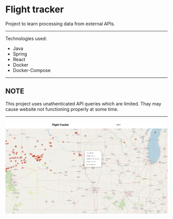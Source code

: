 # Flight tracker

Project to learn processing data from external APIs.
<hr>

Technologies used:
  - Java
  - Spring
  - React
  - Docker
  - Docker-Compose

<hr>

## NOTE

This project uses unathenticated API queries which are limited. Thay may cause website not functioning properly at some time.

<hr>

![Main](https://github.com/mskreczko/flight-tracker/blob/main/images/main.png?raw=true)
